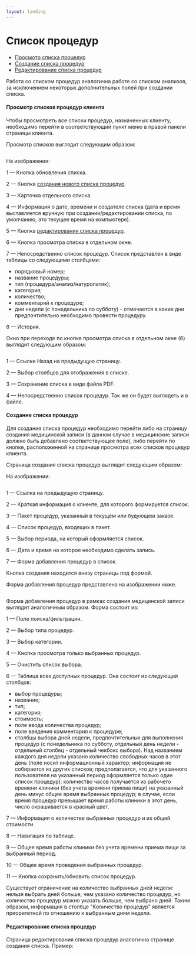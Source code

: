 ```yaml
---
layout: landing
---
```


# Список процедур

* [Просмотр списка процедур](list-of-procedures.md#prosmotr-spiskov-procedur-klienta)
* [Создание списка процедур](list-of-procedures.md#sozdanie-spiska-procedur)
* [Редактирование списка процедур](list-of-procedures.md#redaktirovanie-spiska-procedur)

Работа со списком процедур аналогична работе со списком анализов, за исключением некоторых дополнительных полей при создании списка.

#### Просмотр списков процедур клиента

Чтобы просмотреть все списки процедур, назначенных клиенту, необходимо перейти в соответствующий пункт меню в правой панели страницы клиента.

Просмотр списков выглядит следующим образом:

<figure><img src="../../../.gitbook/assets/Screenshot 2023-05-25 at 19.45.54.png" alt=""><figcaption></figcaption></figure>

На изображении:

1 — Кнопка обновления списка.

2 — Кнопка [создания нового списка процедур](list-of-procedures.md#sozdanie-spiska-procedur).

3 — Карточка отдельного списка.

4 — Информация о дате, времени и создателе списка (дата и время выставляется вручную при создании/редактировании списка, по умолчанию, это текущее время на компьютере).

5 — Кнопка [редактирования списка процедур](list-of-procedures.md#redaktirovanie-spiska-procedur).

6 — Кнопка просмотра списка в отдельном окне.

7 — Непосредственно список процедур. Список представлен в виде таблицы со следующими столбцами:

* порядковый номер;
* название процедуры;
* тип (процедура/анализ/натуропатик);
* категория;
* количество;
* комментарий к процедуре;
* дни недели (с понедельника по субботу) - отмечается в какие дни предпочтительно необходимо провести процедуру.

8 — История.

Окно при переходе по кнопке просмотра списка в отдельном окне (6) выглядит следующим образом:

<figure><img src="../../../.gitbook/assets/Screenshot 2023-05-25 at 20.07.11.png" alt=""><figcaption></figcaption></figure>

1 — Ссылки Назад на предыдущую страницу.

2 — Выбор столбцов для отображения в списке.

3 — Сохранение списка в виде файла PDF.

4 — Непосредственно список процедур. Так же он будет выглядеть и в файле.

#### Создание списка процедур

Для создания списка процедур необходимо перейти либо на страницу создания медицинской записи (в данном случае в медицинские записи должно быть добавлено соответствующее поле), либо перейти по кнопке, расположенной на странице просмотра всех списков процедур клиента.

Страница создания списка процедур выглядит следующим образом:

На изображении:

<figure><img src="../../../.gitbook/assets/Screenshot 2023-06-14 at 18.10.47.png.jpeg" alt=""><figcaption></figcaption></figure>

1 — Ссылка на предыдущую страницу.

2 — Краткая информация о клиенте, для которого формируется список.

3 — Пакет процедур, указанный в текущем или будующем заказе.

4 — Список процедур, входящих в пакет.

5 — Выбор периода, на который оформляется список.

6 — Дата и время на которое необходимо сделать запись.

7 — Форма добавления процедур в список.

Кнопка создания находится внизу страницы под формой.

Форма добавления процедур представлена на изображении ниже.

<figure><img src="../../../.gitbook/assets/Screenshot 2023-08-09 at 19.32.24.png" alt=""><figcaption></figcaption></figure>

Форма добавления процедур в рамках создания медицинской записи выглядит аналогичным образом. Форма состоит из:

1 — Поле поиска/фильтрации.

2 — Выбор типа процедур.

3 — Выбор категории.

4 — Кнопка просмотра только выбранных процедур.

5 — Очистить список выбора.

6 — Таблица всех доступных процедур. Она состоит из следующий столбцов:

* выбор процедуры;
* название;
* тип;
* категория;
* стоимость;
* поле ввода количества процедур;
* поле введения комментария к процедуре;
* столбцы выбора дней недели, предпочтительных для выполнения процедур (с понедельника по субботу, отдельный день недели - отдельный столбец - отдельный чекбокс выбора). Над названием каждого дня недели указано количество свободных часов в этот день (поле носит информационный характер; информация не собирается из других списков; предполагается, что для указанного пользователя на указанный период оформляется только один список процедур): количество часов получается из рабочего времени клиники (без учета времени приема пищи) на указанный день минус общее время выбранных процедур; в случае, если время процедур превышает время работы клиники в этот день, число окрашивается в красный цвет.

7 — Информация о количестве выбранных процедур и их общей стоимости.

8 — Навигация по таблице.

9 — Общее время работы клиники без учета времени приема пищи за выбранный период.

10 — Общее время проведения выбранных процедур.

11 — Кнопка сохранить/обновить список процедур.

Существует ограничение на количество выбранных дней недели: нельзя выбрать дней больше, чем указано количество процедур, но количество процедур можно указать больше, чем выбрано дней. Таким образом, информация в столбце "Количество процедур" является приоритетной по отношению к выбранным дням недели.

#### Редактирование списка процедур

Страница редактирования списка процедур аналогична странице создания списка. Пример:

<figure><img src="../../../.gitbook/assets/Screenshot 2023-05-25 at 21.23.04.png" alt=""><figcaption></figcaption></figure>
